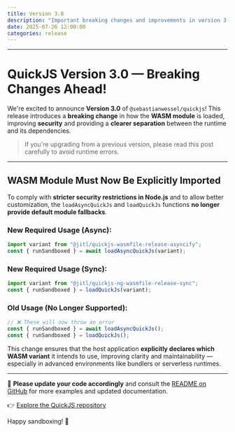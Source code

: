 ```yaml
---
title: Version 3.0
description: "Important breaking changes and improvements in version 3.0 of @sebastianwessel/quickjs"
date: 2025-07-26 12:00:00
categories: release
---
```


---

# QuickJS Version 3.0 — Breaking Changes Ahead!

We're excited to announce **Version 3.0** of `@sebastianwessel/quickjs`! This release introduces a **breaking change** in how the **WASM module** is loaded, improving **security** and providing a **clearer separation** between the runtime and its dependencies.

> If you're upgrading from a previous version, please read this post carefully to avoid runtime errors.

---

## WASM Module Must Now Be Explicitly Imported

To comply with **stricter security restrictions in Node.js** and to allow better customization, the `loadAsyncQuickJs` and `loadQuickJs` functions **no longer provide default module fallbacks**.

### New Required Usage (Async):

```ts
import variant from "@jitl/quickjs-wasmfile-release-asyncify";
const { runSandboxed } = await loadAsyncQuickJs(variant);
```

### New Required Usage (Sync):

```ts
import variant from "@jitl/quickjs-ng-wasmfile-release-sync";
const { runSandboxed } = loadQuickJs(variant);
```

### Old Usage (No Longer Supported):

```ts
// ❌ These will now throw an error
const { runSandboxed } = await loadAsyncQuickJs();
const { runSandboxed } = loadQuickJs();
```

This change ensures that the host application **explicitly declares which WASM variant** it intends to use, improving clarity and maintainability — especially in advanced environments like bundlers or serverless runtimes.

---

🔧 **Please update your code accordingly** and consult the [README on GitHub](https://github.com/sebastianwessel/quickjs) for more examples and updated documentation.

👉 [Explore the QuickJS repository](https://github.com/sebastianwessel/quickjs)

Happy sandboxing! 🧪
